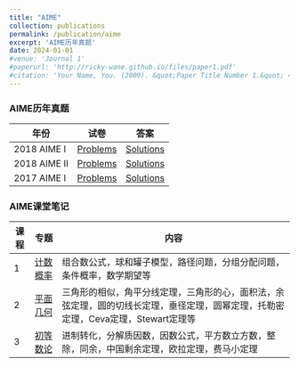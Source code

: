 ```yaml
---
title: "AIME"
collection: publications
permalink: /publication/aime
excerpt: 'AIME历年真题'
date: 2024-01-01
#venue: 'Journal 1'
#paperurl: 'http://ricky-wane.github.io/files/paper1.pdf'
#citation: 'Your Name, You. (2009). &quot;Paper Title Number 1.&quot; <i>Journal 1</i>. 1(1).'
---
```


### AIME历年真题

|年份| 试卷           |        答案                                                       |
|----------| --------      |  ------ |
|2018 AIME I| [Problems](https://ricky-wane.github.io/files/2018_AIMEI_Problems.pdf)   | [Solutions](https://ricky-wane.github.io/files/2018_AIMEI_Solutions.pdf)                       |
|2018 AIME II| [Problems](https://ricky-wane.github.io/files/2018_AIMEII_Problems.pdf)   | [Solutions](https://ricky-wane.github.io/files/2018_AIMEII_Solutions.pdf)                          |
|2017 AIME I| [Problems](https://ricky-wane.github.io/files/2017_AIMEI_Problems.pdf)    | [Solutions](https://ricky-wane.github.io/files/2017_AIMEI_Solutions.pdf)                         |

### AIME课堂笔记
|课程| 专题          |        内容                                                      |
|------| -----------      |  -------------------------------------------------------------- |
|1| [计数概率](#)   | 组合数公式，球和罐子模型，路径问题，分组分配问题，条件概率，数学期望等                      |
|2| [平面几何](#)   | 三角形的相似，角平分线定理，三角形的心，面积法，余弦定理，圆的切线长定理，垂径定理，圆幂定理，托勒密定理，Ceva定理，Stewart定理等                        |
|3| [初等数论](#)    | 进制转化，分解质因数，因数公式，平方数立方数，整除，同余，中国剩余定理，欧拉定理，费马小定理                   |
